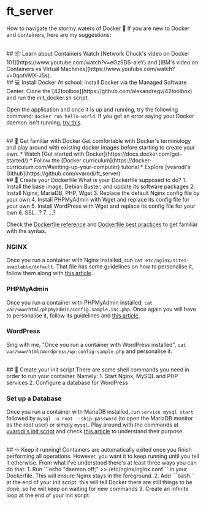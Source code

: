 # ft_server
How to navigate the stormy waters of Docker 🌊
If you are new to Docker and containers, here are my suggestions:

<br />
## 📦  Learn about Containers
Watch [Network Chuck's video on Docker 101](https://www.youtube.com/watch?v=eGz9DS-aIeY) and [IBM's video on Containers vs Virtual Machines](https://www.youtube.com/watch?v=0qotVMX-J5s).

<br />
## 💻  Install Docker
At school: install Docker via the Managed Software Center.
Clone the [42toolbox](https://github.com/alexandregv/42toolbox) and run the init_docker.sh script.

Open the application and once it is up and running, try the following command: ```docker run hello-world```.
If you get an error saying your Docker daemon isn't running, [try this](https://pitman.io/posts/fix-docker-wont-start-error-on-mac-os/).

<br />
## 🐳  Get familiar with Docker
Get comfortable with Docker's terminology and play around with existing docker images before starting to create your own.
* Watch [Get started with Docker](https://docs.docker.com/get-started/)
* Follow the [Docker curriculum](https://docker-curriculum.com/#setting-up-your-computer) tutorial
* Explore [vvarodi's Github](https://github.com/vvarodi/ft_server)

<br />
## 📄  Create your Dockerfile
What is your Dockerfile supposed to do?
1. Install the base image, Debian Buster, and update its software packages
2. Install Nginx, MariaDB, PHP, Wget
3. Replace the default Nginx config file by your own
4. Install PHPMyAdmin with Wget and replace its config file for your own
5. Install WordPress with Wget and replace its config file for your own
6. SSL...?
7. ...?

Check the [Dockerfile reference](https://docs.docker.com/engine/reference/builder/) and [Dockerfile best practices](https://docs.docker.com/develop/develop-images/dockerfile_best-practices/) to get familiar with the syntax.

### NGINX
Once you run a container with Nginx installed, run ```cat etc/nginx/sites-available/default```.
That file has some guidelines on how to personalise it, follow them along with [this article](https://forhjy.medium.com/how-to-install-lemp-wordpress-on-debian-buster-by-using-dockerfile-1-75ddf3ede861).

### PHPMyAdmin
Once you run a container with PHPMyAdmin installed, ```cat var/www/html/phpmyadmin/config.sample.inc.php```. Once again you will have to personalise it, follow its guidelines and [this article](https://forhjy.medium.com/42-ft-server-how-to-install-lemp-wordpress-on-debian-buster-by-using-dockerfile-2-4042adb2ab2c).

### WordPress
Sing with me, "Once you run a container with WordPress installed", ```cat var/www/html/wordpress/wp-config-sample.php``` and personalise it.

<br />
## 🐚  Create your init script
There are some shell commands you need in order to run your container. Namely:
1. Start Nginx, MySQL and PHP services
2. Configure a database for WordPress

### Set up a Database
Once you run a container with MariaDB installed, run ```service mysql start``` followed by ```mysql -u root --skip-password``` (to open the MariaDB monitor as the root user) or simply ```mysql```.
Play around with the commands at [vvarodi's init script](https://github.com/vvarodi/ft_server/blob/master/ft_server/srcs/start.sh) and check [this article](https://forhjy.medium.com/42-ft-server-how-to-install-lemp-wordpress-on-debian-buster-by-using-dockerfile-2-4042adb2ab2c) to understand their purpose.

<br />
## ♾  Keep it running!
Containers are automatically exited once you finish performing all operations.
However, you want it to keep running until you tell it otherwise.
From what I've understood there's at least three ways you can do that:
1. Run ```echo "daemon off;" >> /etc/nginx/nginx.conf``` in your Dockerfile. This will ensure Nginx stays in the foreground.
2. Add ```bash``` at the end of your init script: this will tell Docker there are still things to be done, so he will keep on waiting for new commands
3. Create an infinite loop at the end of your init script

